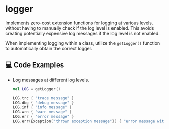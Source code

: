 # logger

Implements zero-cost extension functions for logging at various levels, without having to manually check if the log
level is enabled. This avoids creating potentially expensive log messages if the log level is not enabled.

When implementing logging within a class, utilize the `getLogger()` function to automatically obtain the correct logger.

## 💻 Code Examples

- Log messages at different log levels.

    ```kotlin
    val LOG = getLogger()
  
    LOG.trc { "trace message" }
    LOG.dbg { "debug message" }
    LOG.inf { "info message" }
    LOG.wrn { "warn message" }
    LOG.err { "error message" }
    LOG.err(Exception("thrown exception message")) { "error message with thrown exception" }
    ```

